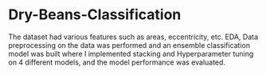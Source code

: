 # Dry-Beans-Classification
The dataset had various features such as areas, eccentricity, etc. EDA, Data preprocessing on the data was performed and an ensemble classification model was built where I implemented stacking and Hyperparameter tuning on 4 different models, and the model performance was evaluated.
